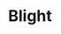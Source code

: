 ---
title: "Blight"
permalink: /spells/blight/
tags:
  - Spell
  - 4th Level
  - Necromancy
  - Damage
  - Necrotic
available_for:
  - Druid
  - Sorcerer
  - Warlock
  - Wizard
level: "4th Level"
school: "Necromancy"
range: "30 ft"
comp:
  - V
  - S
attack: "CON Save"
effect: "Necrotic"
description: |
  Necromantic energy washes over a creature of your choice that you can see within range, draining moisture and vitality from it. The target must make a constitution saving throw. The target takes 8d8 necrotic damage on a failed save, or half as much damage on a successful one. The spell has no effect on undead or constructs.

  If you target a plant creature or a magical plant, it makes the saving throw with disadvantage, and the spell deals maximum damage to it.

  If you target a nonmagical plant that isn't a creature, such as a tree or shrub, it doesn't make a saving throw; it simply withers and dies.

  **At higher levels.** When you cast this spell using a spell slot of 5th level of higher, the damage increases by 1d8 for each slot level above 4th.
excerpt: "Necromantic energy washes over a creature of your choice that you can see within range, draining moisture and vitality from it."
source: "Basic Rules"
---